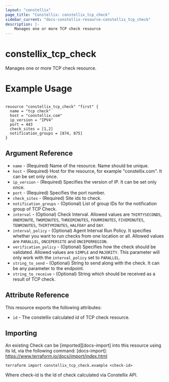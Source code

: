 ```yaml
---
layout: "constellix"
page_title: "Constellix: constellix_tcp_check"
sidebar_current: "docs-constellix-resource-constellix_tcp_check"
description: |-
    Manages one or more TCP check resource
---
```

# constellix_tcp_check #
Manages one or more TCP check resource.

# Example Usage #
```hcl
        
resource "constellix_tcp_check" "first" {
  name = "tcp check"
  host = "constellix.com"
  ip_version = "IPV4"
  port = 443
  check_sites = [1,2]
  notification_groups = [874, 875]
}

```

## Argument Reference ##
* `name` - (Required) Name of the resource. Name should be unique.
* `host` - (Required) Host for the resource, for example "constellix.com". It can be set only once.
* `ip_version` - (Required) Specifies the version of IP. It can be set only once.
* `port` - (Required) Specifies the port number.
* `check_sites` - (Required) Site ids to check.
* `notification_groups` - (Optional) List of group IDs for the notification group of TCP Check.
* `interval` - (Optional) Check Interval. Allowed values are `THIRTYSECONDS`, `ONEMINUTE`, `TWOMINUTES`, `THREEMINUTES`, `FOURMINUTES`, `FIVEMINUTES`, `TENMINUTES`, `THIRTYMINUTES`, `HALFDAY` and `DAY`.
* `interval_policy` - (Optional) Agent Interval Run Policy. It specifies whether you want to run checks from one location or all. Allowed values are `PARALLEL`, `ONCEPERSITE` and `ONCEPERREGION`.
* `verification_policy` - (Optional) Specifies how the check should be validated. Allowed values are `SIMPLE` and `MAJORITY`. This parameter will only work with the `interval_policy` set to `PARALLEL`.
* `string_to_send` - (Optional) String to send along with the check. It can be any parameter to the endpoint.
* `string_to_receive` - (Optional) String which should be received as a result of TCP check.

## Attribute Reference ##
This resource exports the following attributes:
* `id` - The constellix calculated id of TCP check resource.

## Importing ##

An existing Check can be [imported][docs-import] into this resource using its Id, via the following command:
[docs-import]: https://www.terraform.io/docs/import/index.html


```
terraform import constellix_tcp_check.example <check-id>
```

Where check-id is the Id of check calculated via Constellix API.
